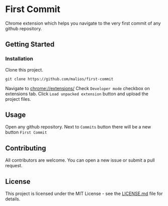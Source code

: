 # First Commit
Chrome extension which helps you navigate to the very first commit of any github repository.

## Getting Started

### Installation
Clone this project.

    git clone https://github.com/malios/first-commit

Navigate to [chrome://extensions/](chrome://extensions/)
Check `Developer mode` checkbox on extensions tab.
Click `Load unpacked extension` button and upload the project files.

## Usage
Open any github repository. Next to `Commits` button there will be a new
button `First Commit`

## Contributing

All contributors are welcome. You can open a new issue or submit a pull request.

## License

This project is licensed under the MIT License - see the [LICENSE.md](LICENSE.md) file for details.
